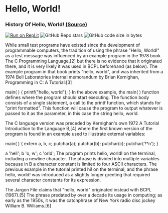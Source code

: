 # Hello, World!
### History Of Hello, World! [(Source)](https://en.wikipedia.org/wiki/"Hello,_World!"_program)
[![Run on Repl.it](https://replit.com/badge/github/PlayerWictorYT/HelloWorld)](https://replit.com/new/github/PlayerWictorYT/HelloWorld)
<img alt="GitHub Repo stars" src="https://img.shields.io/github/stars/PlayerWictorYT/HelloWorld?style=social"> <img alt="GitHub code size in bytes" src="https://img.shields.io/github/languages/code-size/PlayerWictorYT/HelloWorld?style=social">



While small test programs have existed since the development of programmable computers, the tradition of using the phrase "Hello, World!" as a test message was influenced by an example program in the 1978 book The C Programming Language,[2] but there is no evidence that it originated there, and it is very likely it was used in BCPL beforehand (as below). The example program in that book prints "hello, world", and was inherited from a 1974 Bell Laboratories internal memorandum by Brian Kernighan, Programming in C: A Tutorial:[3]

main( ) {
        printf("hello, world");
}
In the above example, the main( ) function defines where the program should start executing. The function body consists of a single statement, a call to the printf function, which stands for "print formatted". This function will cause the program to output whatever is passed to it as the parameter, in this case the string hello, world.

The C language version was preceded by Kernighan's own 1972 A Tutorial Introduction to the Language B,[4] where the first known version of the program is found in an example used to illustrate external variables:

main( ) {
    extern a, b, c;
    putchar(a); putchar(b); putchar(c); putchar('!*n');
}
 
a 'hell';
b 'o, w';
c 'orld';
The program prints hello, world! on the terminal, including a newline character. The phrase is divided into multiple variables because in B a character constant is limited to four ASCII characters. The previous example in the tutorial printed hi! on the terminal, and the phrase hello, world! was introduced as a slightly longer greeting that required several character constants for its expression.

The Jargon File claims that "hello, world" originated instead with BCPL (1967).[5] The phrase predated by over a decade its usage in computing; as early as the 1950s, it was the catchphrase of New York radio disc jockey William B. Williams.[6]
